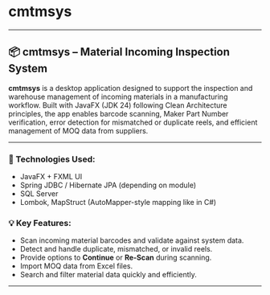 # cmtmsys
---

## 📦 cmtmsys – Material Incoming Inspection System

**cmtmsys** is a desktop application designed to support the inspection and warehouse management of incoming materials in a manufacturing workflow. Built with JavaFX (JDK 24) following Clean Architecture principles, the app enables barcode scanning, Maker Part Number verification, error detection for mismatched or duplicate reels, and efficient management of MOQ data from suppliers.

---

### 🔧 Technologies Used:
- JavaFX + FXML UI
- Spring JDBC / Hibernate JPA (depending on module)
- SQL Server
- Lombok, MapStruct (AutoMapper-style mapping like in C#)

### 💡 Key Features:
- Scan incoming material barcodes and validate against system data.
- Detect and handle duplicate, mismatched, or invalid reels.
- Provide options to **Continue** or **Re-Scan** during scanning.
- Import MOQ data from Excel files.
- Search and filter material data quickly and efficiently.

---
